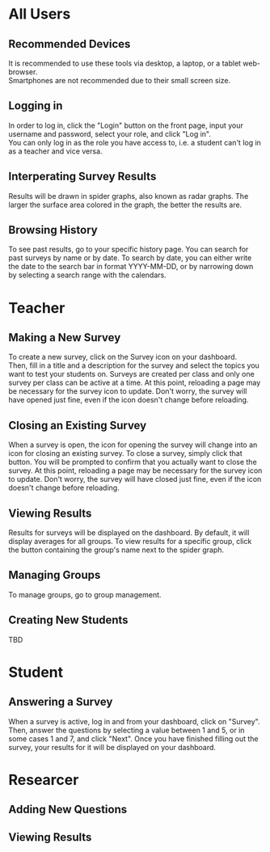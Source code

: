 
# All Users  

## Recommended Devices  
It is recommended to use these tools via desktop, a laptop, or a tablet web-browser.  
Smartphones are not recommended due to their small screen size.

## Logging in  
In order to log in, click the "Login" button on the front page, input your username and password, select your role, and click "Log in".  
You can only log in as the role you have access to, i.e. a student can't log in as a teacher and vice versa.  

## Interperating Survey Results  
Results will be drawn in spider graphs, also known as radar graphs. 
The larger the surface area colored in the graph, the better the results are.

## Browsing History
To see past results, go to your specific history page. You can search for past surveys by name or by date.
To search by date, you can either write the date to the search bar in format YYYY-MM-DD, or by narrowing down by selecting a search range with the calendars.

# Teacher  

## Making a New Survey  
To create a new survey, click on the Survey icon on your dashboard.  
Then, fill in a title and a description for the survey and select the topics you want to test your students on.
Surveys are created per class and only one survey per class can be active at a time.
At this point, reloading a page may be necessary for the survey icon to update. Don't worry, the survey will have opened just fine, even if the icon doesn't change before reloading.

## Closing an Existing Survey  
When a survey is open, the icon for opening the survey will change into an icon for closing an existing survey. 
To close a survey, simply click that button. You will be prompted to confirm that you actually want to close the survey.
At this point, reloading a page may be necessary for the survey icon to update. Don't worry, the survey will have closed just fine, even if the icon doesn't change before reloading.
## Viewing Results  
Results for surveys will be displayed on the dashboard. By default, it will display averages for all groups. 
To view results for a specific group, click the button containing the group's name next to the spider graph.

## Managing Groups  
To manage groups, go to group management.

## Creating New Students
TBD

# Student  

## Answering a Survey
When a survey is active, log in and from your dashboard, click on "Survey". 
Then, answer the questions by selecting a value between 1 and 5, or in some cases 1 and 7, and click "Next".
Once you have finished filling out the survey, your results for it will be displayed on your dashboard.

# Researcer  

## Adding New Questions

## Viewing Results